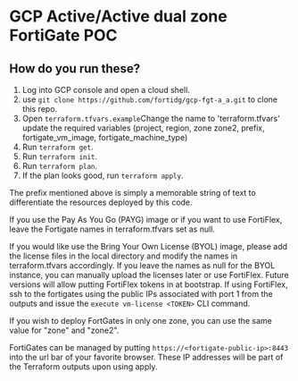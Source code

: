 # GCP Active/Active dual zone FortiGate POC

## How do you run these?

1. Log into GCP console and open a cloud shell.
1. use `git clone https://github.com/fortidg/gcp-fgt-a_a.git` to clone this repo.
1. Open `terraform.tfvars.example`Change the name to 'terraform.tfvars' update the required variables (project, region, zone zone2, prefix, fortigate_vm_image, fortigate_machine_type)   
1. Run `terraform get`.
1. Run `terraform init`.
1. Run `terraform plan`.
1. If the plan looks good, run `terraform apply`.

The prefix mentioned above is simply a memorable string of text to differentiate the resources deployed by this code.

If you use the Pay As You Go (PAYG) image or if you want to use FortiFlex, leave the Fortigate names in terraform.tfvars set as null.  

If you would like use the Bring Your Own License (BYOL) image, please add the license files in the local directory and modify the names  in terraform.tfvars accordingly.  If you leave the names as null for the BYOL instance, you can manually upload the licenses later or use FortiFlex.  Future versions will allow putting FortiFlex tokens in at bootstrap.  If using FortiFlex, ssh to the fortigates using the public IPs associated with port 1 from the outputs and issue the `execute vm-license <TOKEN>` CLI command.

If you wish to deploy FortGates in only one zone, you can use the same value for "zone" and "zone2".

FortiGates can be managed by putting `https://<fortigate-public-ip>:8443` into the url bar of your favorite browser. These IP addresses will be part of the Terraform outputs upon using apply.
